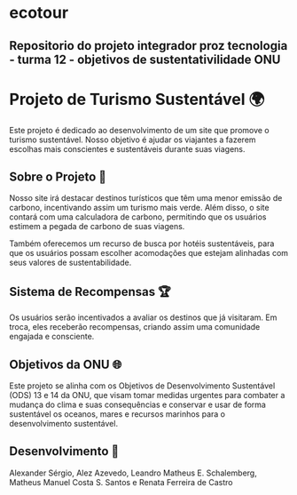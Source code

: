 # ecotour
Repositorio do projeto integrador proz tecnologia - turma 12 - objetivos de sustentativilidade ONU
-------------------------------------------------------------------------------------------------------------------------------------------------------------------
# Projeto de Turismo Sustentável 🌍

Este projeto é dedicado ao desenvolvimento de um site que promove o turismo sustentável. Nosso objetivo é ajudar os viajantes a fazerem escolhas mais conscientes e sustentáveis durante suas viagens.

## Sobre o Projeto 📖

Nosso site irá destacar destinos turísticos que têm uma menor emissão de carbono, incentivando assim um turismo mais verde. Além disso, o site contará com uma calculadora de carbono, permitindo que os usuários estimem a pegada de carbono de suas viagens.

Também oferecemos um recurso de busca por hotéis sustentáveis, para que os usuários possam escolher acomodações que estejam alinhadas com seus valores de sustentabilidade.

## Sistema de Recompensas 🏆

Os usuários serão incentivados a avaliar os destinos que já visitaram. Em troca, eles receberão recompensas, criando assim uma comunidade engajada e consciente.

## Objetivos da ONU 🌐

Este projeto se alinha com os Objetivos de Desenvolvimento Sustentável (ODS) 13 e 14 da ONU, que visam tomar medidas urgentes para combater a mudança do clima e suas consequências e conservar e usar de forma sustentável os oceanos, mares e recursos marinhos para o desenvolvimento sustentável.

## Desenvolvimento 🤝

Alexander Sérgio, Alez Azevedo, Leandro Matheus E. Schalemberg, Matheus Manuel Costa S. Santos e Renata Ferreira de Castro
